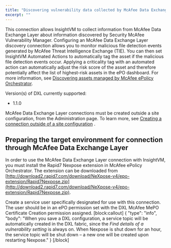 ```yaml
---
title: "Discovering vulnerability data collected by McAfee Data Exchange Layer (DXL)"
excerpt: ""
---
```

This connection allows InsightVM to collect information from McAfee Data Exchange Layer about information discovered by Security McAfee Vulnerability Manager. Configuring an McAfee Data Exchange Layer discovery connection allows you to monitor malicious file detection events generated by McAfee Threat Intelligence Exchange (TIE). You can then set InsightVM Automated Actions to automatically tag the asset if the malicious file detection events occur. Applying a criticality tag with an automated action can automatically adjust the risk score of the asset and therefore potentially affect the list of highest-risk assets in the ePO dashboard. For more information, see [Discovering assets managed by McAfee ePolicy Orchestrator](doc:discovering-assets-managed-by-mcafee-epolicy-orchestrator).

Version(s) of DXL currently supported:

* 1.1.0

McAfee Data Exchange Layer connections must be created outside a site configuration, from the Administration page. To learn more, see [Creating a connection outside of a site configuration](doc:creating-and-managing-dynamic-discovery-connections#section-creating-a-connection-outside-of-a-site-configuration) .

## Preparing the target environment for connection through McAfee Data Exchange Layer

In order to use the McAfee Data Exchange Layer connection with InsightVM, you must install the Rapid7 Nexpose extension in McAfee ePolicy Orchestrator. The extension can be downloaded from [http://download2.rapid7.com/download/NeXpose-v4/epo-extension/Rapid7Nexpose.zip](http://download2.rapid7.com/download/NeXpose-v4/epo-extension/Rapid7Nexpose.zip).

Create a service user specifically designated for use with this connection. The user should be in an ePO permission set with the DXL McAfee MePO Certificate Creation permission assigned.
[block:callout]
{
  "type": "info",
  "body": "When you save a DXL configuration, a service topic will be automatically created in the DXL fabric, since the _Find details of a vulnerability setting_ is always on. When Nexpose is shut down for an hour, the service topic will be shut down – a new one will be created upon restarting Nexpose."
}
[/block]